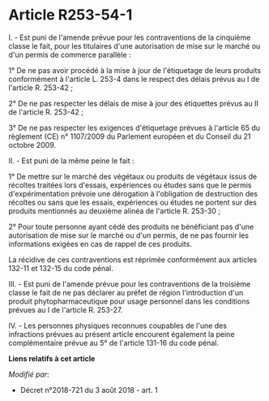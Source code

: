 # Article R253-54-1

I. - Est puni de l'amende prévue pour les contraventions de la cinquième classe le fait, pour les titulaires d'une
autorisation de mise sur le marché ou d'un permis de commerce parallèle :

1° De ne pas avoir procédé à la mise à jour de l'étiquetage de leurs produits conformément à l'article L. 253-4 dans le
respect des délais prévus au I de l'article R. 253-42 ;

2° De ne pas respecter les délais de mise à jour des étiquettes prévus au II de l'article R. 253-42 ;

3° De ne pas respecter les exigences d'étiquetage prévues à l'article 65 du règlement (CE) n° 1107/2009 du Parlement européen
et du Conseil du 21 octobre 2009.

II. - Est puni de la même peine le fait :

1° De mettre sur le marché des végétaux ou produits de végétaux issus de récoltes traitées lors d'essais, expériences ou
études sans que le permis d'expérimentation prévoie une dérogation à l'obligation de destruction des récoltes ou sans que les
essais, expériences ou études ne portent sur des produits mentionnés au deuxième alinéa de l'article R. 253-30 ;

2° Pour toute personne ayant cédé des produits ne bénéficiant pas d'une autorisation de mise sur le marché ou d'un permis, de
ne pas fournir les informations exigées en cas de rappel de ces produits.

La récidive de ces contraventions est réprimée conformément aux articles 132-11 et 132-15 du code pénal.

III. - Est puni de l'amende prévue pour les contraventions de la troisième classe le fait de ne pas déclarer au préfet de
région l'introduction d'un produit phytopharmaceutique pour usage personnel dans les conditions prévues au I de l'article R.
253-27.

IV. - Les personnes physiques reconnues coupables de l'une des infractions prévues au présent article encourent également la
peine complémentaire prévue au 5° de l'article 131-16 du code pénal.

**Liens relatifs à cet article**

_Modifié par_:

  - Décret n°2018-721 du 3 août 2018 - art. 1
